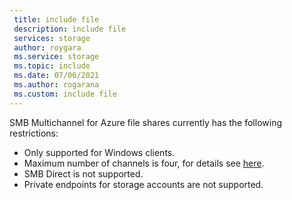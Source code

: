 ```yaml
---
 title: include file
 description: include file
 services: storage
 author: roygara
 ms.service: storage
 ms.topic: include
 ms.date: 07/06/2021
 ms.author: rogarana
 ms.custom: include file
---
```

SMB Multichannel for Azure file shares currently has the following restrictions:
- Only supported for Windows clients. 
- Maximum number of channels is four, for details see [here](../articles/storage/files/storage-troubleshooting-files-performance.md#cause-4-number-of-smb-channels-exceeds-four).
- SMB Direct is not supported.
- Private endpoints for storage accounts are not supported.
